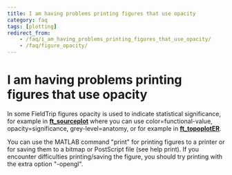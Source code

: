 ```yaml
---
title: I am having problems printing figures that use opacity
category: faq
tags: [plotting]
redirect_from:
    - /faq/i_am_having_problems_printing_figures_that_use_opacity/
    - /faq/figure_opacity/
---
```


# I am having problems printing figures that use opacity

In some FieldTrip figures opacity is used to indicate statistical significance, for example in **[ft_sourceplot](/reference/ft_sourceplot)** where you can use color=functional-value, opacity=significance, grey-level=anatomy, or for example in **[ft_topoplotER](/reference/ft_topoplotER)**.

You can use the MATLAB command "print" for printing figures to a printer or for saving them to a bitmap or PostScript file (see help print). If you encounter difficulties printing/saving the figure, you should try printing with the extra option "-opengl".

